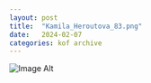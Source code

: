```yaml
---
layout:	post
title:	"Kamila_Heroutova_83.png"
date:	2024-02-07
categories:	kof archive
---
```


![Image Alt](https://k0f.github.io/assets/Kamila_Heroutova_83.png)
